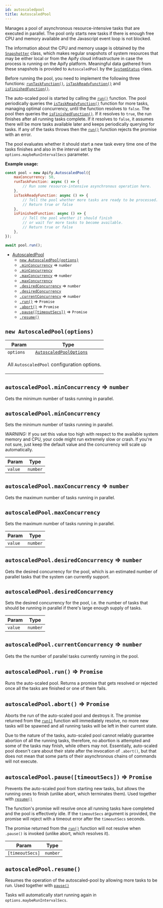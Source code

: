 ```yaml
---
id: autoscaledpool
title: AutoscaledPool
---
```


<a name="AutoscaledPool"></a>

Manages a pool of asynchronous resource-intensive tasks that are executed in parallel. The pool only starts new tasks if there is enough free CPU and
memory available and the Javascript event loop is not blocked.

The information about the CPU and memory usage is obtained by the [`Snapshotter`](snapshotter) class, which makes regular snapshots of system
resources that may be either local or from the Apify cloud infrastructure in case the process is running on the Apify platform. Meaningful data
gathered from these snapshots is provided to `AutoscaledPool` by the [`SystemStatus`](systemstatus) class.

Before running the pool, you need to implement the following three functions: [`runTaskFunction()`](#new_AutoscaledPool_new),
[`isTaskReadyFunction()`](#new_AutoscaledPool_new) and [`isFinishedFunction()`](#new_AutoscaledPool_new).

The auto-scaled pool is started by calling the [`run()`](#AutoscaledPool+run) function. The pool periodically queries the
[`isTaskReadyFunction()`](#new_AutoscaledPool_new) function for more tasks, managing optimal concurrency, until the function resolves to `false`. The
pool then queries the [`isFinishedFunction()`](#new_AutoscaledPool_new). If it resolves to `true`, the run finishes after all running tasks complete.
If it resolves to `false`, it assumes there will be more tasks available later and keeps periodically querying for tasks. If any of the tasks throws
then the [`run()`](#AutoscaledPool+run) function rejects the promise with an error.

The pool evaluates whether it should start a new task every time one of the tasks finishes and also in the interval set by the
`options.maybeRunIntervalSecs` parameter.

**Example usage:**

```javascript
const pool = new Apify.AutoscaledPool({
    maxConcurrency: 50,
    runTaskFunction: async () => {
        // Run some resource-intensive asynchronous operation here.
    },
    isTaskReadyFunction: async () => {
        // Tell the pool whether more tasks are ready to be processed.
        // Return true or false
    },
    isFinishedFunction: async () => {
        // Tell the pool whether it should finish
        // or wait for more tasks to become available.
        // Return true or false
    },
});

await pool.run();
```

-   [AutoscaledPool](autoscaledpool)
    -   [`new AutoscaledPool(options)`](#new_AutoscaledPool_new)
    -   [`.minConcurrency`](#AutoscaledPool+minConcurrency) ⇒ `number`
    -   [`.minConcurrency`](#AutoscaledPool+minConcurrency)
    -   [`.maxConcurrency`](#AutoscaledPool+maxConcurrency) ⇒ `number`
    -   [`.maxConcurrency`](#AutoscaledPool+maxConcurrency)
    -   [`.desiredConcurrency`](#AutoscaledPool+desiredConcurrency) ⇒ `number`
    -   [`.desiredConcurrency`](#AutoscaledPool+desiredConcurrency)
    -   [`.currentConcurrency`](#AutoscaledPool+currentConcurrency) ⇒ `number`
    -   [`.run()`](#AutoscaledPool+run) ⇒ `Promise`
    -   [`.abort()`](#AutoscaledPool+abort) ⇒ `Promise`
    -   [`.pause([timeoutSecs])`](#AutoscaledPool+pause) ⇒ `Promise`
    -   [`.resume()`](#AutoscaledPool+resume)

<a name="new_AutoscaledPool_new"></a>

## `new AutoscaledPool(options)`

<table>
<thead>
<tr>
<th>Param</th><th>Type</th>
</tr>
</thead>
<tbody>
<tr>
<td><code>options</code></td><td><code><a href="../typedefs/autoscaledpooloptions">AutoscaledPoolOptions</a></code></td>
</tr>
<tr>
<td colspan="3"><p>All <code>AutoscaledPool</code> configuration options.</p>
</td></tr></tbody>
</table>
<a name="AutoscaledPool+minConcurrency"></a>

## `autoscaledPool.minConcurrency` ⇒ `number`

Gets the minimum number of tasks running in parallel.

<a name="AutoscaledPool+minConcurrency"></a>

## `autoscaledPool.minConcurrency`

Sets the minimum number of tasks running in parallel.

_WARNING:_ If you set this value too high with respect to the available system memory and CPU, your code might run extremely slow or crash. If you're
not sure, just keep the default value and the concurrency will scale up automatically.

<table>
<thead>
<tr>
<th>Param</th><th>Type</th>
</tr>
</thead>
<tbody>
<tr>
<td><code>value</code></td><td><code>number</code></td>
</tr>
<tr>
</tr></tbody>
</table>
<a name="AutoscaledPool+maxConcurrency"></a>

## `autoscaledPool.maxConcurrency` ⇒ `number`

Gets the maximum number of tasks running in parallel.

<a name="AutoscaledPool+maxConcurrency"></a>

## `autoscaledPool.maxConcurrency`

Sets the maximum number of tasks running in parallel.

<table>
<thead>
<tr>
<th>Param</th><th>Type</th>
</tr>
</thead>
<tbody>
<tr>
<td><code>value</code></td><td><code>number</code></td>
</tr>
<tr>
</tr></tbody>
</table>
<a name="AutoscaledPool+desiredConcurrency"></a>

## `autoscaledPool.desiredConcurrency` ⇒ `number`

Gets the desired concurrency for the pool, which is an estimated number of parallel tasks that the system can currently support.

<a name="AutoscaledPool+desiredConcurrency"></a>

## `autoscaledPool.desiredConcurrency`

Sets the desired concurrency for the pool, i.e. the number of tasks that should be running in parallel if there's large enough supply of tasks.

<table>
<thead>
<tr>
<th>Param</th><th>Type</th>
</tr>
</thead>
<tbody>
<tr>
<td><code>value</code></td><td><code>number</code></td>
</tr>
<tr>
</tr></tbody>
</table>
<a name="AutoscaledPool+currentConcurrency"></a>

## `autoscaledPool.currentConcurrency` ⇒ `number`

Gets the the number of parallel tasks currently running in the pool.

<a name="AutoscaledPool+run"></a>

## `autoscaledPool.run()` ⇒ `Promise`

Runs the auto-scaled pool. Returns a promise that gets resolved or rejected once all the tasks are finished or one of them fails.

<a name="AutoscaledPool+abort"></a>

## `autoscaledPool.abort()` ⇒ `Promise`

Aborts the run of the auto-scaled pool and destroys it. The promise returned from the [`run()`](#AutoscaledPool+run) function will immediately
resolve, no more new tasks will be spawned and all running tasks will be left in their current state.

Due to the nature of the tasks, auto-scaled pool cannot reliably guarantee abortion of all the running tasks, therefore, no abortion is attempted and
some of the tasks may finish, while others may not. Essentially, auto-scaled pool doesn't care about their state after the invocation of `.abort()`,
but that does not mean that some parts of their asynchronous chains of commands will not execute.

<a name="AutoscaledPool+pause"></a>

## `autoscaledPool.pause([timeoutSecs])` ⇒ `Promise`

Prevents the auto-scaled pool from starting new tasks, but allows the running ones to finish (unlike abort, which terminates them). Used together with
[`resume()`](#AutoscaledPool+resume)

The function's promise will resolve once all running tasks have completed and the pool is effectively idle. If the `timeoutSecs` argument is provided,
the promise will reject with a timeout error after the `timeoutSecs` seconds.

The promise returned from the [`run()`](#AutoscaledPool+run) function will not resolve when `.pause()` is invoked (unlike abort, which resolves it).

<table>
<thead>
<tr>
<th>Param</th><th>Type</th>
</tr>
</thead>
<tbody>
<tr>
<td><code>[timeoutSecs]</code></td><td><code>number</code></td>
</tr>
<tr>
</tr></tbody>
</table>
<a name="AutoscaledPool+resume"></a>

## `autoscaledPool.resume()`

Resumes the operation of the autoscaled-pool by allowing more tasks to be run. Used together with [`pause()`](#AutoscaledPool+pause)

Tasks will automatically start running again in `options.maybeRunIntervalSecs`.
